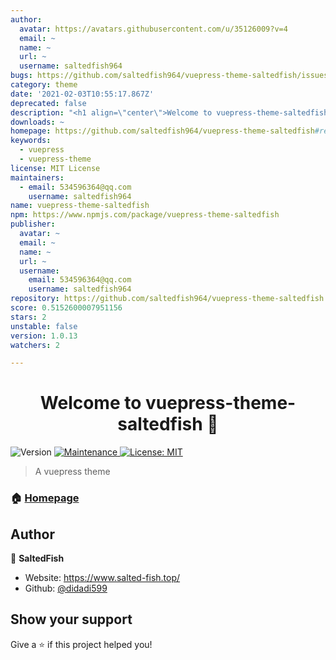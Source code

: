 ```yaml
---
author:
  avatar: https://avatars.githubusercontent.com/u/35126009?v=4
  email: ~
  name: ~
  url: ~
  username: saltedfish964
bugs: https://github.com/saltedfish964/vuepress-theme-saltedfish/issues
category: theme
date: '2021-02-03T10:55:17.867Z'
deprecated: false
description: "<h1 align=\"center\">Welcome to vuepress-theme-saltedfish 👋</h1>\r <p>\r   <img alt=\"Version\" src=\"https://img.shields.io/badge/version-1.0.0-blue.svg?cacheSeconds=2592000\" />\r   <a href=\"https://github.com/didadi599/vuepress-theme-saltedfish/graphs/commit-a"
downloads: ~
homepage: https://github.com/saltedfish964/vuepress-theme-saltedfish#readme
keywords:
  - vuepress
  - vuepress-theme
license: MIT License
maintainers:
  - email: 534596364@qq.com
    username: saltedfish964
name: vuepress-theme-saltedfish
npm: https://www.npmjs.com/package/vuepress-theme-saltedfish
publisher:
  avatar: ~
  email: ~
  name: ~
  url: ~
  username:
    email: 534596364@qq.com
    username: saltedfish964
repository: https://github.com/saltedfish964/vuepress-theme-saltedfish
score: 0.5152600007951156
stars: 2
unstable: false
version: 1.0.13
watchers: 2

---
```


<h1 align="center">Welcome to vuepress-theme-saltedfish 👋</h1>
<p>
  <img alt="Version" src="https://img.shields.io/badge/version-1.0.0-blue.svg?cacheSeconds=2592000" />
  <a href="https://github.com/didadi599/vuepress-theme-saltedfish/graphs/commit-activity" target="_blank">
    <img alt="Maintenance" src="https://img.shields.io/badge/Maintained%3F-yes-green.svg" />
  </a>
  <a href="https://github.com/saltedfish964/vuepress-theme-saltedfish/blob/master/LICENSE" target="_blank">
    <img alt="License: MIT" src="https://img.shields.io/badge/license-MIT-yellow.svg" />
  </a>
</p>

> A vuepress theme

### 🏠 [Homepage](https://github.com/saltedfish964/vuepress-theme-saltedfish)

## Author

👤 **SaltedFish**

* Website: https://www.salted-fish.top/
* Github: [@didadi599](https://github.com/didadi599)

## Show your support

Give a ⭐️ if this project helped you!
